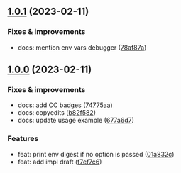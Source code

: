 ## [1.0.1](https://github.com/antongolub/credebug/compare/v1.0.0...v1.0.1) (2023-02-11)

### Fixes & improvements
* docs: mention env vars debugger ([78af87a](https://github.com/antongolub/credebug/commit/78af87a0692efb96879667b9f3313e95b4f81d7c))

## [1.0.0](https://github.com/antongolub/credebug/compare/undefined...v1.0.0) (2023-02-11)

### Fixes & improvements
* docs: add CC badges ([74775aa](https://github.com/antongolub/credebug/commit/74775aa123f92fad3724757c898583b5623a7c12))
* docs: copyedits ([b82f582](https://github.com/antongolub/credebug/commit/b82f582ffdfb0ea75c11233447434fd39426570f))
* docs: update usage example ([677a6d7](https://github.com/antongolub/credebug/commit/677a6d79f8732044ef1a575d579479eff0a408e8))

### Features
* feat: print env digest if no option is passed ([01a832c](https://github.com/antongolub/credebug/commit/01a832c80559b9b52dc7604160b2d7aa1afeadbc))
* feat: add impl draft ([f7ef7c6](https://github.com/antongolub/credebug/commit/f7ef7c6d91c178afe2b0c256d7b714b67382cfd3))
